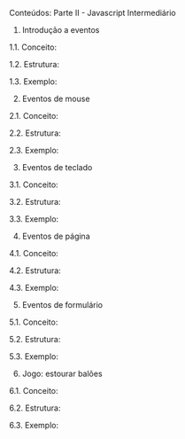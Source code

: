 Conteúdos:
Parte II - Javascript Intermediário
1. Introdução a eventos

1.1. Conceito:

1.2. Estrutura:

1.3. Exemplo:


2. Eventos de mouse

2.1. Conceito:

2.2. Estrutura:

2.3. Exemplo:


3. Eventos de teclado

3.1. Conceito:

3.2. Estrutura:

3.3. Exemplo:


4. Eventos de página

4.1. Conceito:

4.2. Estrutura:

4.3. Exemplo:


5. Eventos de formulário

5.1. Conceito:

5.2. Estrutura:

5.3. Exemplo:


6. Jogo: estourar balões

6.1. Conceito:

6.2. Estrutura:

6.3. Exemplo:

